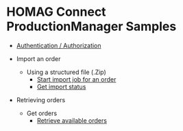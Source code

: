 # HOMAG Connect ProductionManager Samples

- [Authentication / Authorization](Authentication/Readme.md)

- Import an order

	- Using a structured file (.Zip)
		- [Start import job for an order ](Orders/Import/Readme.md)
		- [Get import status](Orders/Import/Readme.md#Utilizetheoutcomeoftheimport)

- Retrieving orders

	- Get orders
		- [Retrieve available orders](Orders/Actions/Readme.md)
